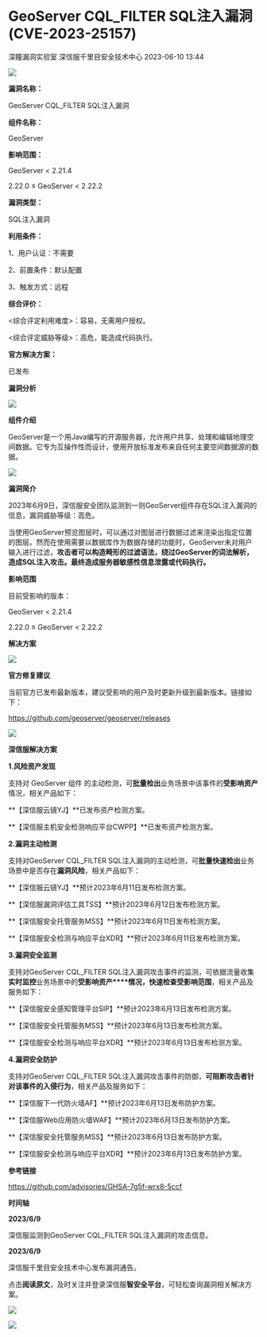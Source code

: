#  GeoServer CQL_FILTER SQL注入漏洞(CVE-2023-25157)   
深瞳漏洞实验室  深信服千里目安全技术中心   2023-06-10 13:44  
  
![](https://mmbiz.qpic.cn/mmbiz_gif/w8NHw6tcQ5zJUnRwpZuk7O1qDNVdnuXdqwIxNHcUHibeX9BkjSEnvq2uzZvoS32Ew3FnolicuK7DpOr2g8utrs5w/640?wx_fmt=gif "")  
  
**漏洞名称：**  
  
GeoServer CQL_FILTER SQL注入漏洞  
  
**组件名称：**  
  
GeoServer   
  
**影响范围：**  
  
GeoServer < 2.21.4  
  
2.22.0 ≤ GeoServer < 2.22.2  
  
**漏洞类型：**  
  
SQL注入漏洞  
  
**利用条件：**  
  
1、用户认证：不需要  
  
2、前置条件：默认配置  
  
3、触发方式：远程  
  
**综合评价：**  
  
<综合评定利用难度>：容易，无需用户授权。  
  
<综合评定威胁等级>：高危，能造成代码执行。  
  
**官方解决方案：**  
  
已发布  
  
  
  
  
  
**漏洞分析**  
  
![](https://mmbiz.qpic.cn/mmbiz_gif/w8NHw6tcQ5zJUnRwpZuk7O1qDNVdnuXd4YV5gBNmtTsxDNnJsRsTx8pVNBwbjOCAV5lVYjPibb5h2ibPxV1lKwfA/640?wx_fmt=gif "")  
  
**组件介绍**  
  
GeoServer是一个用Java编写的开源服务器，允许用户共享、处理和编辑地理空间数据。它专为互操作性而设计，使用开放标准发布来自任何主要空间数据源的数据。  
  
![](https://mmbiz.qpic.cn/mmbiz_gif/w8NHw6tcQ5zJUnRwpZuk7O1qDNVdnuXd4YV5gBNmtTsxDNnJsRsTx8pVNBwbjOCAV5lVYjPibb5h2ibPxV1lKwfA/640?wx_fmt=gif "")  
  
**漏洞简介**  
  
2023年6月9日，深信服安全团队监测到一则GeoServer组件存在SQL注入漏洞的信息，漏洞威胁等级：高危。  
  
当使用GeoServer预览图层时，可以通过对图层进行数据过滤来渲染出指定位置的图层。然而在使用需要以数据库作为数据存储的功能时，GeoServer未对用户输入进行过滤，**攻击者可以构造畸形的过滤语法，绕过GeoServer的词法解析，造成SQL注入攻击。最终造成服务器敏感性信息泄露或代码执行。**  
  
  
**影响范围**  
  
目前受影响的版本：  
  
GeoServer < 2.21.4  
  
2.22.0 ≤ GeoServer < 2.22.2  
  
  
**解决方案**  
  
![](https://mmbiz.qpic.cn/mmbiz_gif/w8NHw6tcQ5zJUnRwpZuk7O1qDNVdnuXd4YV5gBNmtTsxDNnJsRsTx8pVNBwbjOCAV5lVYjPibb5h2ibPxV1lKwfA/640?wx_fmt=gif "")  
  
**官方修复建议**  
  
  
当前官方已发布最新版本，建议受影响的用户及时更新升级到最新版本。链接如下：  
  
https://github.com/geoserver/geoserver/releases  
  
![](https://mmbiz.qpic.cn/mmbiz_gif/w8NHw6tcQ5zJUnRwpZuk7O1qDNVdnuXd4YV5gBNmtTsxDNnJsRsTx8pVNBwbjOCAV5lVYjPibb5h2ibPxV1lKwfA/640?wx_fmt=gif "")  
  
**深信服解决方案**  
  
  
**1.风险资产发现**  
  
支持对 GeoServer 组件 的主动检测，可**批量检出**业务场景中该事件的**受影响资产**情况，相关产品如下：  
  
**【深信服云镜YJ】**已发布资产检测方案。  
  
**【深信服主机安全检测响应平台CWPP】**已发布资产检测方案。  
  
**2.漏洞主动检测**  
  
支持对GeoServer CQL_FILTER SQL注入漏洞的主动检测，可**批量快速检出**业务场景中是否存在**漏洞风险**，相关产品如下：  
  
**【深信服云镜YJ】**预计2023年6月11日发布检测方案。  
  
**【深信服漏洞评估工具TSS】**预计2023年6月12日发布检测方案。  
  
**【深信服安全托管服务MSS】**预计2023年6月11日发布检测方案。  
  
**【深信服安全检测与响应平台XDR】**预计2023年6月11日发布检测方案。  
  
  
**3.漏洞安全监测**  
  
支持对GeoServer CQL_FILTER SQL注入漏洞攻击事件的监测，可依据流量收集**实时监控**业务场景中的**受影响资产****情况，快速检查受影响范围**，相关产品及服务如下：  
  
**【深信服安全感知管理平台SIP】**预计2023年6月13日发布检测方案。  
  
**【深信服安全托管服务MSS】**预计2023年6月13日发布检测方案。  
  
**【深信服安全检测与响应平台XDR】**预计2023年6月13日发布检测方案。  
  
  
**4.漏洞安全防护**  
  
支持对GeoServer CQL_FILTER SQL注入漏洞攻击事件的防御，**可阻断攻击者针对该事件的入侵行为**，相关产品及服务如下：  
  
**【深信服下一代防火墙AF】**预计2023年6月13日发布防护方案。  
  
**【深信服Web应用防火墙WAF】**预计2023年6月13日发布防护方案。  
  
**【深信服安全托管服务MSS】**预计2023年6月13日发布防护方案。  
  
**【深信服安全检测与响应平台XDR】**预计2023年6月13日发布防护方案。  
  
  
**参考链接**  
  
https://github.com/advisories/GHSA-7g5f-wrx8-5ccf  
  
  
**时间轴**  
  
  
  
**2023/6/9**  
  
深信服监测到GeoServer CQL_FILTER SQL注入漏洞的攻击信息。  
  
  
**2023/6/9**  
  
深信服千里目安全技术中心发布漏洞通告。  
  
  
点击**阅读原文**，及时关注并登录深信服**智安全平台**，可轻松查询漏洞相关解决方案。  
  
![](https://mmbiz.qpic.cn/mmbiz_png/w8NHw6tcQ5zJUnRwpZuk7O1qDNVdnuXdOyxoGsXczNJ5QqGxLHCfON6nCSqLhlxZ8EGibibVA7C443d6wKMMiazjg/640?wx_fmt=png "")  
  
  
![](https://mmbiz.qpic.cn/mmbiz_jpg/w8NHw6tcQ5zJUnRwpZuk7O1qDNVdnuXdDGzI6u2nMxicnOrn2kj0jeJWbicg0ckFb0XKyEqk35IiawqyjloXXmrOA/640?wx_fmt=jpeg "")  
  
  
